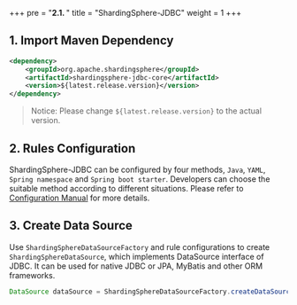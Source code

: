 +++
pre = "<b>2.1. </b>"
title = "ShardingSphere-JDBC"
weight = 1
+++

## 1. Import Maven Dependency

```xml
<dependency>
    <groupId>org.apache.shardingsphere</groupId>
    <artifactId>shardingsphere-jdbc-core</artifactId>
    <version>${latest.release.version}</version>
</dependency>
```

> Notice: Please change `${latest.release.version}` to the actual version.

## 2. Rules Configuration

ShardingSphere-JDBC can be configured by four methods, `Java`, `YAML`, `Spring namespace` and `Spring boot starter`. 
Developers can choose the suitable method according to different situations. 
Please refer to [Configuration Manual](/en/user-manual/shardingsphere-jdbc/configuration/) for more details.

## 3. Create Data Source

Use `ShardingSphereDataSourceFactory` and rule configurations to create `ShardingSphereDataSource`, which implements DataSource interface of JDBC. 
It can be used for native JDBC or JPA, MyBatis and other ORM frameworks.

```java
DataSource dataSource = ShardingSphereDataSourceFactory.createDataSource(dataSourceMap, configurations, properties);
```
